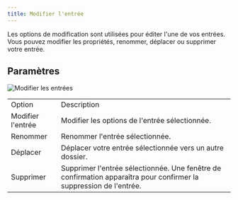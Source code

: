 ```yaml
---
title: Modifier l'entrée
---
```

Les options de modification sont utilisées pour éditer l'une de vos entrées. Vous pouvez modifier les propriétés, renommer, déplacer ou supprimer votre entrée.  

## Paramètres 

![Modifier les entrées](https://webdevolutions.azureedge.net/docs/fr/rdm/mac/clip4054.png) 

<table>
	<tr>
		<td>
Option 
		</td>
		<td>
Description 
		</td>
	</tr>
	<tr>
		<td>
Modifier l'entrée 
		</td>
		<td>
Modifier les options de l'entrée sélectionnée. 
		</td>
	</tr>
	<tr>
		<td>
Renommer 
		</td>
		<td>
Renommer l'entrée sélectionnée. 
		</td>
	</tr>
	<tr>
		<td>
Déplacer 
		</td>
		<td>
Déplacer votre entrée sélectionnée vers un autre dossier. 
		</td>
	</tr>
	<tr>
		<td>
Supprimer 
		</td>
		<td>
Supprimer l'entrée sélectionnée. Une fenêtre de confirmation apparaîtra pour confirmer la suppression de l'entrée. 
		</td>
	</tr>
</table>


